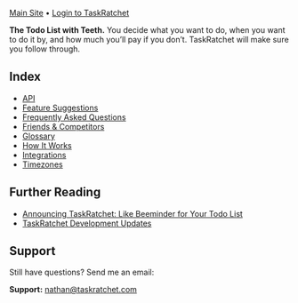 [Main Site](https://taskratchet.com) • [Login to TaskRatchet](https://app.taskratchet.com/)

**The Todo List with Teeth.** You decide what you want to do, when you want to do it by, and how much you’ll pay if you don’t. TaskRatchet will make sure you follow through.

## Index

- [API](api.md)
- [Feature Suggestions](https://taskratchet.consider.it/)
- [Frequently Asked Questions](faq.md)
- [Friends & Competitors](friends.md)
- [Glossary](glossary.md)
- [How It Works](works.md)
- [Integrations](integrations.md)
- [Timezones](timezones.md)

## Further Reading

- [Announcing TaskRatchet: Like Beeminder for Your Todo List](https://blog.beeminder.com/taskratchet/)
- [TaskRatchet Development Updates](https://forum.beeminder.com/t/taskratchet-development-updates/5037)

## Support

Still have questions? Send me an email:

**Support:** nathan@taskratchet.com
